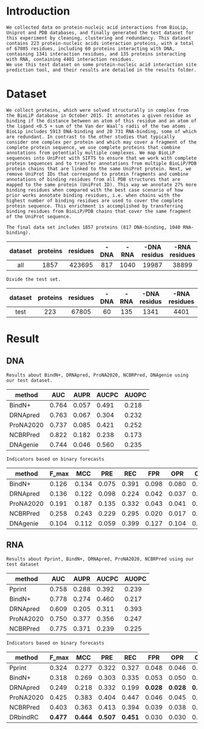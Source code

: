 # Introduction

	We collected data on protein-nucleic acid interactions from BioLip, Uniprot and PDB databases, and finally generated the test dataset for this experiment by cleaning, clustering and redundancy. This dataset contains 223 protein-nucleic acids interaction proteins, with a total of 67805 residues, including 60 proteins interacting with DNA, containing 1341 interaction residues, and 135 proteins interacting with RNA, containing 4401 interaction residues.  
    We use this test dataset on some protein-nucleic acid interaction site prediction tool, and their results are detailed in the results folder.

# Dataset

	We collect proteins, which were solved structurally in complex from the BioLiP database in October 2015. It annotates a given residue as binding if the distance between an atom of this residue and an atom of the ligand <0.5 + sum of the Van der Waal’s radii of the two atoms . BioLip includes 5913 DNA-binding and 20 731 RNA-binding, some of which are redundant. In contrast to the other studies that typically consider one complex per protein and which may cover a fragment of the complete protein sequence, we use complete proteins that combine annotations from potentially multiple complexes. We map BioLiP sequences into UniProt with SIFTS to ensure that we work with complete protein sequences and to transfer annotations from multiple BioLiP/PDB protein chains that are linked to the same UniProt protein. Next, we remove UniProt IDs that correspond to protein fragments and combine annotations of binding residues from all PDB structures that are mapped to the same protein (UniProt ID). This way we annotate 27% more binding residues when compared with the best case scenario of how prior works annotate binding residues, i.e. when chains with the highest number of binding residues are used to cover the complete protein sequence. This enrichment is accomplished by transferring binding residues from BioLiP/PDB chains that cover the same fragment of the UniProt sequence.

	The final data set includes 1857 proteins (817 DNA-binding, 1040 RNA-binding). 

|dataset|proteins|residues|-DNA|-RNA|-DNA residus|-RNA residues|
| :-------: | :--------: | :--------: | :----: | :----: | :------------: | :-------------: |
|all|1857|423695|817|1040|19987|38899|

	Divide the test set.

|dataset|proteins|residues|-DNA|-RNA|-DNA residus|-RNA residues|
| :-------: | :--------: | :--------: | :----: | :----: | :------------: | :-------------: |
|test|223|67805|60|135|1341|4401|

# Result

## DNA

	Results about BindN+, DRNApred, ProNA2020, NCBRPred, DNAgenie using our test dataset.

|method|AUC|AUPR|AUCPC|AUOPC|
| -----------| -------| -------| -------| -------|
|BindN+|0.764|0.057|0.491|0.218|
|DRNApred|0.763|0.067|0.304|0.232|
|ProNA2020|0.737|0.085|0.421|0.252|
|NCBRPred|0.822|0.182|0.238|0.173|
|DNAgenie|0.744|0.046|0.560|0.235|

	Indicators based on binary forecasts

|method|F_max|MCC|PRE|REC|FPR|OPR|CPR|REC/FPR|REC/OPR|REC/CPR|
| -----------| -------| -------| ---------| -------| -------| -------| -------| ---------| ---------| ---------|
|BindN+|0.126|0.134|0.075|0.391|0.098|0.080|0.354|4.007|4.905|1.103|
|DRNApred|0.136|0.122|0.098|0.224|0.042|0.037|0.112|5.376|6.083|2.011|
|ProNA2020|0.191|0.187|0.135<br />|0.332|0.043|0.041|0.069|7.704|8.034|4.842|
|NCBRPred|0.258|0.243|0.229|0.295|0.020|0.017|0.069|14.680|17.646|4.294|
|DNAgenie|0.104|0.112|0.059|0.399|0.127|0.104|0.469|3.134|3.853|0.850|

## RNA

	Results about Pprint, BindN+, DRNApred, ProNA2020, NCBRPred using our test dataset

|method|AUC|AUPR|AUCPC|AUOPC|
| -----------| -------| -------| -------| -------|
|Pprint|0.758|0.288|0.392|0.239|
|BindN+|0.778|0.274|0.460|0.217|
|DRNApred|0.609|0.205|0.311|0.393|
|ProNA2020|0.750|0.377|0.356|0.247|
|NCBRPred|0.775|0.371|0.239|0.225|

	Indicators based on binary forecasts

|method|F_max|MCC|PRE|REC|FPR|OPR|CPR|REC/FPR|REC/OPR|REC/CPR|
| -----------| -----------------| -----------------| -----------------| -----------------| -----------------| -----------------| -----------------| ------------------| ------------------| ------------------|
|Pprint|0.324|0.277|0.322|0.327|0.048|0.046|0.138|6.842|7.115|2.366|
|BindN+|0.318|0.269|0.303|0.335|0.053|0.050|0.245|6.273|6.764|1.369|
|DRNApred|0.249|0.218|0.332|0.199|**0.028**|**0.028**|**0.010**|7.175|7.085|**19.277**|
|ProNA2020|0.425|0.383|0.404|0.447|0.046|0.045|0.078|9.778|9.919|5.748|
|NCBRPred|0.403|0.363|0.413|0.394|0.039|0.038|0.079|10.147|10.362|5.011|
|DRbindRC|**0.477**|**0.444**|**0.507**|**0.451**|0.030|0.030|0.051|**14.825**|**15.029**|8.873|
